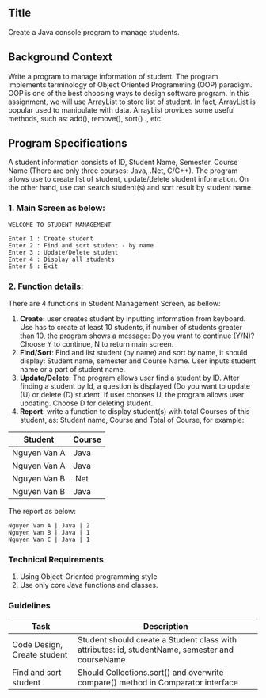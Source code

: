 ## Title

Create a Java console program to manage students.

## Background Context

Write a program to manage information of student. The program implements terminology of Object Oriented Programming (OOP) paradigm. OOP is one of the best choosing ways to design software program.
In this assignment, we will use ArrayList to store list of student. In fact, ArrayList is popular used to manipulate with data. ArrayList provides some useful methods, such as: add(), remove(), sort() ., etc.

## Program Specifications

A student information consists of ID, Student Name, Semester, Course Name (There are only three courses: Java, .Net, C/C++). The program allows use to create list of student, update/delete student information. On the other hand, use can search student(s) and sort result by student name

### 1. Main Screen as below:

```
WELCOME TO STUDENT MANAGEMENT

Enter 1 : Create student
Enter 2 : Find and sort student - by name
Enter 3 : Update/Delete student
Enter 4 : Display all students
Enter 5 : Exit
```

### 2. Function details:

There are 4 functions in Student Management Screen, as bellow:

1. **Create:** user creates student by inputting information from keyboard. Use has to create at least 10 students, if number of students greater than 10, the program shows a message: Do you want to continue (Y/N)? Choose Y to continue, N to return main screen.
2. **Find/Sort**: Find and list student (by name) and sort by name, it should display: Student name, semester and Course Name. User inputs student name or a part of student name.
3. **Update/Delete**: The program allows user find a student by ID. After finding a student by Id, a question is displayed (Do you want to update (U) or delete (D) student. If user chooses U, the program allows user updating. Choose D for deleting student.
4. **Report**: write a function to display student(s) with total Courses of this student, as: Student name, Course and Total of Course, for example:

| Student      | Course |
| ------------ | ------ |
| Nguyen Van A | Java   |
| Nguyen Van A | Java   |
| Nguyen Van B | .Net   |
| Nguyen Van B | Java   |

The report as below:

```
Nguyen Van A | Java | 2
Nguyen Van B | Java | 1
Nguyen Van C | Java | 1
```

### Technical Requirements

1. Using Object-Oriented programming style
2. Use only core Java functions and classes.

### Guidelines

| Task                        | Description                                                                                     |
| --------------------------- | ----------------------------------------------------------------------------------------------- |
| Code Design, Create student | Student should create a Student class with attributes: id, studentName, semester and courseName |
| Find and sort student       | Should Collections.sort() and overwrite compare() method in Comparator interface                |
